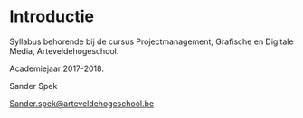 # Introductie

Syllabus behorende bij de cursus Projectmanagement, Grafische en Digitale Media, Arteveldehogeschool.

Academiejaar 2017-2018.

Sander Spek

[Sander.spek@arteveldehogeschool.be](mailto:Sander.spek@arteveldehogeschool.be)

